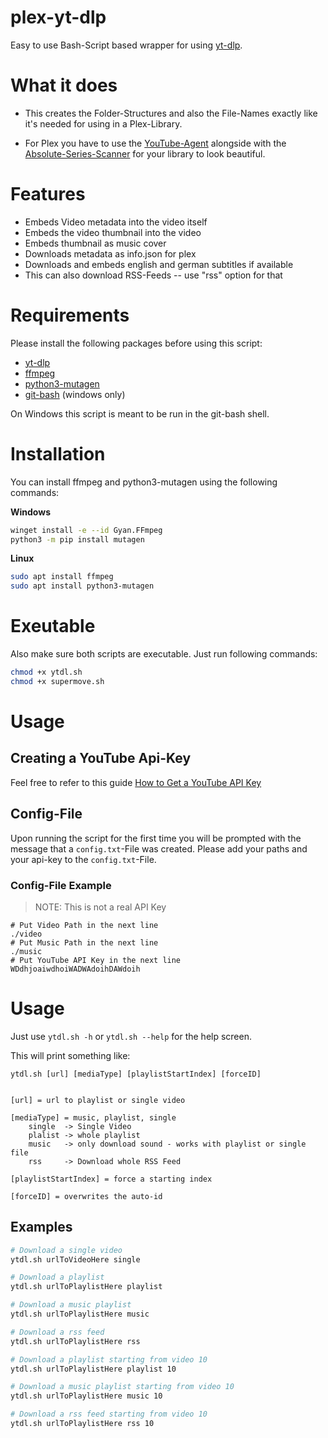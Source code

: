 # plex-yt-dlp

Easy to use Bash-Script based wrapper for using [yt-dlp](https://github.com/yt-dlp/yt-dlp).

# What it does
* This creates the Folder-Structures and also the File-Names exactly like it's needed for using in a Plex-Library.

* For Plex you have to use the [YouTube-Agent](https://github.com/ZeroQI/YouTube-Agent.bundle) alongside with the [Absolute-Series-Scanner](https://github.com/ZeroQI/Absolute-Series-Scanner) for your library to look beautiful.

# Features
* Embeds Video metadata into the video itself
* Embeds the video thumbnail into the video
* Embeds thumbnail as music cover
* Downloads metadata as info.json for plex
* Downloads and embeds english and german subtitles if available
* This can also download RSS-Feeds -- use "rss" option for that

# Requirements

Please install the following packages before using this script:

* [yt-dlp](https://github.com/yt-dlp/yt-dlp/releases/latest/download/yt-dlp)
* [ffmpeg](https://ffmpeg.org/)
* [python3-mutagen](https://mutagen.readthedocs.io/en/latest/)
* [git-bash](https://git-scm.com/downloads) (windows only)

On Windows this script is meant to be run in the git-bash shell.

# Installation

You can install ffmpeg and python3-mutagen using the following commands:

**Windows**
```bash
winget install -e --id Gyan.FFmpeg
python3 -m pip install mutagen
```

**Linux**
```bash
sudo apt install ffmpeg
sudo apt install python3-mutagen
```

# Exeutable

Also make sure both scripts are executable. Just run following commands:
```bash
chmod +x ytdl.sh
chmod +x supermove.sh
```

# Usage

## Creating a YouTube Api-Key

Feel free to refer to this guide
[How to Get a YouTube API Key](https://blog.hubspot.com/website/how-to-get-youtube-api-key)

## Config-File

Upon running the script for the first time you will be prompted with the message that a `config.txt`-File was created.
Please add your paths and your api-key to the `config.txt`-File.

### Config-File Example

> NOTE: This is not a real API Key

```text
# Put Video Path in the next line
./video
# Put Music Path in the next line
./music
# Put YouTube API Key in the next line
WDdhjoaiwdhoiWADWAdoihDAWdoih
```

# Usage

Just use `ytdl.sh -h` or `ytdl.sh --help` for the help screen.

This will print something like:

```
ytdl.sh [url] [mediaType] [playlistStartIndex] [forceID]


[url] = url to playlist or single video

[mediaType] = music, playlist, single
    single  -> Single Video
    plalist -> whole playlist
    music   -> only download sound - works with playlist or single file
    rss     -> Download whole RSS Feed

[playlistStartIndex] = force a starting index

[forceID] = overwrites the auto-id
```

## Examples

```bash
# Download a single video
ytdl.sh urlToVideoHere single

# Download a playlist
ytdl.sh urlToPlaylistHere playlist

# Download a music playlist
ytdl.sh urlToPlaylistHere music

# Download a rss feed
ytdl.sh urlToPlaylistHere rss

# Download a playlist starting from video 10
ytdl.sh urlToPlaylistHere playlist 10

# Download a music playlist starting from video 10
ytdl.sh urlToPlaylistHere music 10

# Download a rss feed starting from video 10
ytdl.sh urlToPlaylistHere rss 10
```